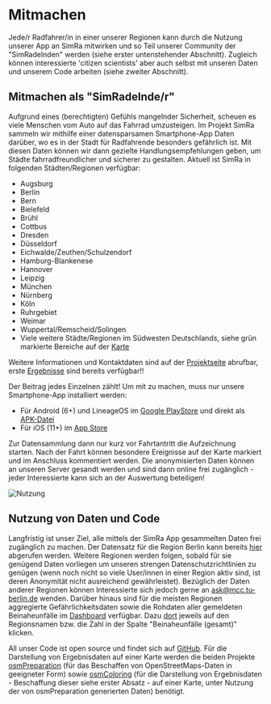 # Mitmachen

Jede/r Radfahrer/in in einer unserer Regionen kann durch die Nutzung unserer App an SimRa mitwirken und so Teil unserer Community der "SimRadelnden" werden (siehe erster untenstehender Abschnitt). Zugleich können interessierte 'citizen scientists' aber auch selbst mit unseren Daten und unserem Code arbeiten (siehe zweiter Abschnitt).  

## Mitmachen als "SimRadelnde/r"

Aufgrund eines (berechtigten) Gefühls mangelnder Sicherheit, scheuen es viele Menschen vom Auto auf das Fahrrad umzusteigen.
Im Projekt SimRa sammeln wir mithilfe einer datensparsamen Smartphone-App Daten darüber, wo es in der Stadt für Radfahrende besonders gefährlich ist.
Mit diesen Daten können wir dann gezielte Handlungsempfehlungen geben, um Städte fahrradfreundlicher und sicherer zu gestalten.
Aktuell ist SimRa in folgenden Städten/Regionen verfügbar:
- Augsburg
- Berlin
- Bern
- Bielefeld
- Brühl
- Cottbus
- Dresden
- Düsseldorf
- Eichwalde/Zeuthen/Schulzendorf
- Hamburg-Blankenese
- Hannover
- Leipzig
- München
- Nürnberg
- Köln
- Ruhrgebiet
- Weimar
- Wuppertal/Remscheid/Solingen
- Viele weitere Städte/Regionen im Südwesten Deutschlands, siehe grün markierte Bereiche auf der [Karte](./resources/region_map.png)

Weitere Informationen und Kontaktdaten sind auf der [Projektseite](https://www.digital-future.berlin/forschung/projekte/simra/) abrufbar, erste [Ergebnisse](./index.md) sind bereits verfügbar!!

Der Beitrag jedes Einzelnen zählt! Um mit zu machen, muss nur unsere Smartphone-App installiert werden:
- Für Android (6+) und LineageOS im [Google PlayStore](https://play.google.com/store/apps/details?id=de.tuberlin.mcc.simra.app) und direkt als [APK-Datei](http://www.redaktion.tu-berlin.de/fileadmin/fg344/simra/SimRa.apk)
- Für iOS (11+) im [App Store](https://itunes.apple.com/de/app/simra/id1459516968?mt=8)

Zur Datensammlung dann nur kurz vor Fahrtantritt die Aufzeichnung starten.
Nach der Fahrt können besondere Ereignisse auf der Karte markiert und im Anschluss kommentiert werden.
Die anonymisierten Daten können an unseren Server gesandt werden und sind dann online frei zugänglich - jeder Interessierte kann sich an der Auswertung beteiligen!

![Nutzung](./resources/usage.png)

## Nutzung von Daten und Code

Langfristig ist unser Ziel, alle mittels der SimRa App gesammelten Daten frei zugänglich zu machen. Der Datensatz für die Region Berlin kann bereits [hier](https://github.com/simra-project/dataset) abgerufen werden. Weitere Regionen werden folgen, sobald für sie genügend Daten vorliegen um unseren strengen Datenschutzrichtlinien zu genügen (wenn noch nicht so viele User/innen in einer Region aktiv sind, ist deren Anonymität nicht ausreichend gewährleistet). Bezüglich der Daten anderer Regionen können Interessierte sich jedoch gerne an ask@mcc.tu-berlin.de wenden. Darüber hinaus sind für die meisten Regionen aggregierte Gefährlichkeitsdaten sowie die Rohdaten aller gemeldeten Beinaheunfälle im [Dashboard](https://simra-project.github.io/dashboard/) verfügbar. Dazu [dort](https://simra-project.github.io/dashboard/) jeweils auf den Regionsnamen bzw. die Zahl in der Spalte "Beinaheunfälle (gesamt)" klicken.

All unser Code ist open source und findet sich auf [GitHub](https://github.com/simra-project). Für die Darstellung von Ergebnisdaten auf einer Karte werden die beiden Projekte [osmPreparation](https://github.com/simra-project/osmPreparation) (für das Beschaffen von OpenStreetMaps-Daten in geeigneter Form) sowie [osmColoring](https://github.com/simra-project/osmColoring) (für die Darstellung von Ergebnisdaten - Beschaffung dieser siehe erster Absatz - auf einer Karte, unter Nutzung der von osmPreparation generierten Daten) benötigt.

